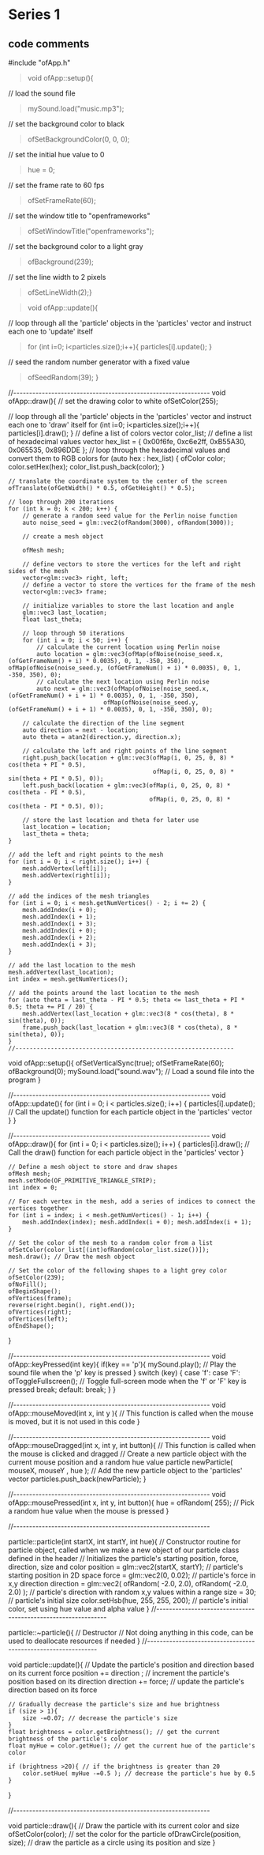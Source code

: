 # Series 1


## code comments
#include "ofApp.h"

>void ofApp::setup(){

 // load the sound file
 
>mySound.load("music.mp3");

// set the background color to black

>ofSetBackgroundColor(0, 0, 0);

// set the initial hue value to 0

>hue = 0;

// set the frame rate to 60 fps
    
> ofSetFrameRate(60);
   
// set the window title to "openframeworks"

> ofSetWindowTitle("openframeworks");

// set the background color to a light gray

> ofBackground(239);

// set the line width to 2 pixels

> ofSetLineWidth(2);}


>void ofApp::update(){

// loop through all the 'particle' objects in the 'particles' vector and instruct each one to 'update' itself

>for (int i=0; i<particles.size();i++){
particles[i].update();
}

// seed the random number generator with a fixed value

>ofSeedRandom(39);
}

//--------------------------------------------------------------
void ofApp::draw(){
    // set the drawing color to white
    ofSetColor(255);

  // loop through all the 'particle' objects in the 'particles' vector and instruct each one to 'draw' itself
    for (int i=0; i<particles.size();i++){
        particles[i].draw();
    }
       // define a list of colors
    vector<ofColor> color_list;
    // define a list of hexadecimal values
    vector<int> hex_list = { 0x00f6fe, 0xc6e2ff, 0xB55A30, 0x065535, 0x896DDE };
    // loop through the hexadecimal values and convert them to RGB colors
    for (auto hex : hex_list) {
        ofColor color;
        color.setHex(hex);
        color_list.push_back(color);
    }
    
    // translate the coordinate system to the center of the screen
    ofTranslate(ofGetWidth() * 0.5, ofGetHeight() * 0.5);
    
    // loop through 200 iterations
    for (int k = 0; k < 200; k++) {
        // generate a random seed value for the Perlin noise function
        auto noise_seed = glm::vec2(ofRandom(3000), ofRandom(3000));
        
        // create a mesh object
        
        ofMesh mesh;
        
        // define vectors to store the vertices for the left and right sides of the mesh
        vector<glm::vec3> right, left;
        // define a vector to store the vertices for the frame of the mesh
        vector<glm::vec3> frame;
        
        // initialize variables to store the last location and angle
        glm::vec3 last_location;
        float last_theta;
        
        // loop through 50 iterations
        for (int i = 0; i < 50; i++) {
            // calculate the current location using Perlin noise
            auto location = glm::vec3(ofMap(ofNoise(noise_seed.x, (ofGetFrameNum() + i) * 0.0035), 0, 1, -350, 350), ofMap(ofNoise(noise_seed.y, (ofGetFrameNum() + i) * 0.0035), 0, 1, -350, 350), 0);
            // calculate the next location using Perlin noise
            auto next = glm::vec3(ofMap(ofNoise(noise_seed.x, (ofGetFrameNum() + i + 1) * 0.0035), 0, 1, -350, 350),
                               ofMap(ofNoise(noise_seed.y, (ofGetFrameNum() + i + 1) * 0.0035), 0, 1, -350, 350), 0);
        
        // calculate the direction of the line segment
        auto direction = next - location;
        auto theta = atan2(direction.y, direction.x);
        
        // calculate the left and right points of the line segment
        right.push_back(location + glm::vec3(ofMap(i, 0, 25, 0, 8) * cos(theta + PI * 0.5),
                                             ofMap(i, 0, 25, 0, 8) * sin(theta + PI * 0.5), 0));
        left.push_back(location + glm::vec3(ofMap(i, 0, 25, 0, 8) * cos(theta - PI * 0.5),
                                            ofMap(i, 0, 25, 0, 8) * cos(theta - PI * 0.5), 0));
        
        // store the last location and theta for later use
        last_location = location;
        last_theta = theta;
    }
    
    // add the left and right points to the mesh
    for (int i = 0; i < right.size(); i++) {
        mesh.addVertex(left[i]);
        mesh.addVertex(right[i]);
    }
    
    // add the indices of the mesh triangles
    for (int i = 0; i < mesh.getNumVertices() - 2; i += 2) {
        mesh.addIndex(i + 0);
        mesh.addIndex(i + 1);
        mesh.addIndex(i + 3);
        mesh.addIndex(i + 0);
        mesh.addIndex(i + 2);
        mesh.addIndex(i + 3);
    }
    
    // add the last location to the mesh
    mesh.addVertex(last_location);
    int index = mesh.getNumVertices();
    
    // add the points around the last location to the mesh
    for (auto theta = last_theta - PI * 0.5; theta <= last_theta + PI * 0.5; theta += PI / 20) {
        mesh.addVertex(last_location + glm::vec3(8 * cos(theta), 8 * sin(theta), 0));
        frame.push_back(last_location + glm::vec3(8 * cos(theta), 8 * sin(theta), 0));
    }
    //--------------------------------------------------------------
void ofApp::setup(){
    ofSetVerticalSync(true);
    ofSetFrameRate(60);
    ofBackground(0);
    mySound.load("sound.wav"); // Load a sound file into the program
}

//--------------------------------------------------------------
void ofApp::update(){
    for (int i = 0; i < particles.size(); i++) {
        particles[i].update(); // Call the update() function for each particle object in the 'particles' vector
    }
}

//--------------------------------------------------------------
void ofApp::draw(){
    for (int i = 0; i < particles.size(); i++) {
        particles[i].draw(); // Call the draw() function for each particle object in the 'particles' vector
    }
    
    // Define a mesh object to store and draw shapes
    ofMesh mesh;
    mesh.setMode(OF_PRIMITIVE_TRIANGLE_STRIP);
    int index = 0;
    
    // For each vertex in the mesh, add a series of indices to connect the vertices together
    for (int i = index; i < mesh.getNumVertices() - 1; i++) {
        mesh.addIndex(index); mesh.addIndex(i + 0); mesh.addIndex(i + 1);
    }
    
    // Set the color of the mesh to a random color from a list
    ofSetColor(color_list[(int)ofRandom(color_list.size())]);
    mesh.draw(); // Draw the mesh object
    
    // Set the color of the following shapes to a light grey color
    ofSetColor(239);
    ofNoFill();
    ofBeginShape();
    ofVertices(frame);
    reverse(right.begin(), right.end());
    ofVertices(right);
    ofVertices(left);
    ofEndShape();
}

//--------------------------------------------------------------
void ofApp::keyPressed(int key){
    if(key == 'p'){
        mySound.play(); // Play the sound file when the 'p' key is pressed
    }
    switch (key) {
        case 'f':
        case 'F':
            ofToggleFullscreen(); // Toggle full-screen mode when the 'f' or 'F' key is pressed
            break;
        default:
            break;
    }
}

//--------------------------------------------------------------
void ofApp::mouseMoved(int x, int y ){
    // This function is called when the mouse is moved, but it is not used in this code
}

//--------------------------------------------------------------
void ofApp::mouseDragged(int x, int y, int button){
    // This function is called when the mouse is clicked and dragged
    // Create a new particle object with the current mouse position and a random hue value
    particle newParticle( mouseX, mouseY , hue );
    // Add the new particle object to the 'particles' vector
    particles.push_back(newParticle);
}

//--------------------------------------------------------------
void ofApp::mousePressed(int x, int y, int button){
    hue = ofRandom( 255); // Pick a random hue value when the mouse is pressed
}

//--------------------------------------------------------------

particle::particle(int startX, int startY, int hue){
    // Constructor routine for particle object, called when we make a new object of our particle class defined in the header
    // Initializes the particle's starting position, force, direction, size and color
    position = glm::vec2(startX, startY); // particle's starting position in 2D space
    force = glm::vec2(0, 0.02); // particle's force in x,y direction
    direction = glm::vec2( ofRandom( -2.0, 2.0), ofRandom( -2.0, 2.0) ); // particle's direction with random x,y values within a range
    size = 30; // particle's initial size
    color.setHsb(hue,  255,  255, 200); // particle's initial color, set using hue value and alpha value
}
//--------------------------------------------------------------

particle::~particle(){
    // Destructor
    // Not doing anything in this code, can be used to deallocate resources if needed
}
//--------------------------------------------------------------

void particle::update(){
    // Update the particle's position and direction based on its current force
    position += direction ; // increment the particle's position based on its direction
    direction += force; // update the particle's direction based on its force
    
    // Gradually decrease the particle's size and hue brightness
    if (size > 1){
        size -=0.07; // decrease the particle's size
    }
    float brightness = color.getBrightness(); // get the current brightness of the particle's color
    float myHue = color.getHue(); // get the current hue of the particle's color
    
    if (brightness >20){ // if the brightness is greater than 20
        color.setHue( myHue -=0.5 ); // decrease the particle's hue by 0.5
    }
}

//--------------------------------------------------------------

void particle::draw(){
    // Draw the particle with its current color and size
    ofSetColor(color); // set the color for the particle
    ofDrawCircle(position, size); // draw the particle as a circle using its position and size
}


            
